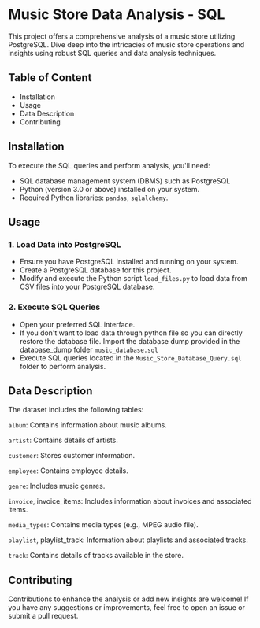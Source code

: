 
# Music Store Data Analysis - SQL

This project offers a comprehensive analysis of a music store utilizing PostgreSQL. Dive deep into the intricacies of music store operations and insights using robust SQL queries and data analysis techniques.


## Table of Content
 - Installation
 - Usage
 - Data Description
 - Contributing
## Installation
To execute the SQL queries and perform analysis, you'll need:
 - SQL database management system (DBMS) such as PostgreSQL
 - Python (version 3.0 or above) installed on your system.
 - Required Python libraries: ```pandas```, ```sqlalchemy```.
## Usage
### 1. Load Data into PostgreSQL

 - Ensure you have PostgreSQL installed and running on your system.
 - Create a PostgreSQL database for this project.
 - Modify and execute the Python script ```load_files.py``` to load data from CSV files into your PostgreSQL database.
### 2. Execute SQL Queries

 - Open your preferred SQL interface.
 - If you don't want to load data through python file so you can directly restore the database file. Import the database dump provided in the database_dump folder ```music_database.sql```
 - Execute SQL queries located in the ```Music_Store_Database_Query.sql``` folder to perform analysis.
## Data Description
The dataset includes the following tables:

``album``: Contains information about music albums.

``artist``: Contains details of artists.

``customer``: Stores customer information.

``employee``: Contains employee details.

``genre``: Includes music genres.

``invoice``, invoice_items: Includes information about 
invoices and associated items.

``media_types``: Contains media types (e.g., MPEG audio file).

``playlist``, playlist_track: Information about playlists and 
associated tracks.

``track``: Contains details of tracks available in the store.
## Contributing

Contributions to enhance the analysis or add new insights are welcome! If you have any suggestions or improvements, feel free to open an issue or submit a pull request.

